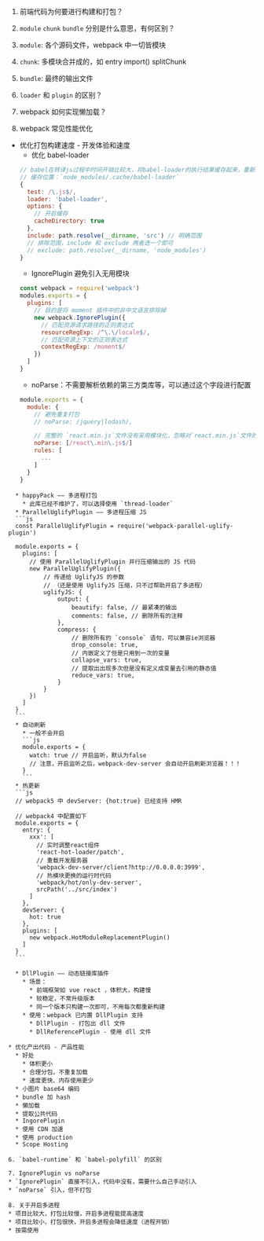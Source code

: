 1. 前端代码为何要进行构建和打包？

2. `module` `chunk` `bundle` 分别是什么意思，有何区别？
  1. `module`: 各个源码文件，webpack 中一切皆模块
  2. `chunk`: 多模块合并成的，如 entry import() splitChunk
  3. `bundle`: 最终的输出文件

3. `loader` 和 `plugin` 的区别？

4. webpack 如何实现懒加载？

5. webpack 常见性能优化
  * 优化打包构建速度 - 开发体验和速度
    * 优化 babel-loader
    ```js
    // babel在转译js过程中时间开销比较大，将babel-loader的执行结果缓存起来，重新打包的时候，直接读取缓存
    // 缓存位置：`node_modules/.cache/babel-loader`
    {
      test: /\.js$/,
      loader: 'babel-loader',
      options: {
        // 开启缓存
        cacheDirectory: true
      },
      include: path.resolve(__dirname, 'src') // 明确范围
      // 排除范围，include 和 exclude 两者选一个即可
      // exclude: path.resolve(__dirname, 'node_modules')
    }
    ```
    * IgnorePlugin 避免引入无用模块
    ```js
    const webpack = require('webpack')
    modules.exports = {
      plugins: [
        // 目的是将 moment 插件中的非中文语言排除掉
        new webpack.IgnorePlugin({
          // 匹配资源请求路径的正则表达式
          resourceRegExp: /^\.\/locale$/,
          // 匹配资源上下文的正则表达式
          contextRegExp: /moment$/
        })
      ]
    }
    ```
    * noParse：不需要解析依赖的第三方类库等，可以通过这个字段进行配置
    ```js
    module.exports = {
      module: {
        // 避免重复打包
        // noParse: /jquery|lodash/,

        // 完整的 `react.min.js`文件没有采用模块化，忽略对`react.min.js`文件的递归解析处理
        noParse: [/react\.min\.js$/]
        rules: [
          ...
        ]
      }
    }
  ```
    * happyPack —— 多进程打包
      * 此库已经不维护了，可以选择使用 `thread-loader`
    * ParallelUglifyPlugin —— 多进程压缩 JS
    ```js
    const ParallelUglifyPlugin = require('webpack-parallel-uglify-plugin')

    module.exports = {
      plugins: [
        // 使用 ParallelUglifyPlugin 并行压缩输出的 JS 代码
        new ParallelUglifyPlugin({
            // 传递给 UglifyJS 的参数
            // （还是使用 UglifyJS 压缩，只不过帮助开启了多进程）
            uglifyJS: {
                output: {
                    beautify: false, // 最紧凑的输出
                    comments: false, // 删除所有的注释
                },
                compress: {
                    // 删除所有的 `console` 语句，可以兼容ie浏览器
                    drop_console: true,
                    // 内嵌定义了但是只用到一次的变量
                    collapse_vars: true,
                    // 提取出出现多次但是没有定义成变量去引用的静态值
                    reduce_vars: true,
                }
            }
        })
      ]
    }
    ```
    * 自动刷新
      * 一般不会开启
      ```js
      module.exports = {
        watch: true // 开启监听，默认为false
        // 注意，开启监听之后，webpack-dev-server 会自动开启刷新浏览器！！！
      }
      ```
    * 热更新
    ```js
    // webpack5 中 devServer: {hot:true} 已经支持 HMR

    // webpack4 中配置如下
    module.exports = {
      entry: {
        xxx': [
          // 实时调整react组件
          'react-hot-loader/patch',
          // 重载开发服务器
          'webpack-dev-server/client?http://0.0.0.0:3999',
          // 热模块更换的运行时代码
          'webpack/hot/only-dev-server',
          srcPath('../src/index')
        ]
      },
      devServer: {
        hot: true
      },
      plugins: [
        new webpack.HotModuleReplacementPlugin()
      ]
    }
    ```

    * DllPlugin —— 动态链接库插件
      * 场景：
        * 前端框架如 vue react ，体积大，构建慢
        * 较稳定，不常升级版本
        * 同一个版本只构建一次即可，不用每次都重新构建
      * 使用：webpack 已内置 DllPlugin 支持
        * DllPlugin - 打包出 dll 文件
        * DllReferencePlugin - 使用 dll 文件

  * 优化产出代码 - 产品性能
    * 好处
      * 体积更小
      * 合理分包，不重复加载
      * 速度更快、内存使用更少
    * 小图片 base64 编码
    * bundle 加 hash
    * 懒加载
    * 提取公共代码
    * IngorePlugin
    * 使用 CDN 加速
    * 使用 production
    * Scope Hosting

6. `babel-runtime` 和 `babel-polyfill` 的区别

7. IgnorePlugin vs noParse
  * `IgnorePlugin` 直接不引入，代码中没有，需要什么自己手动引入
  * `noParse` 引入，但不打包

8. 关于开启多进程
  * 项目比较大，打包比较慢，开启多进程能提高速度
  * 项目比较小，打包很快，开启多进程会降低速度（进程开销）
  * 按需使用


